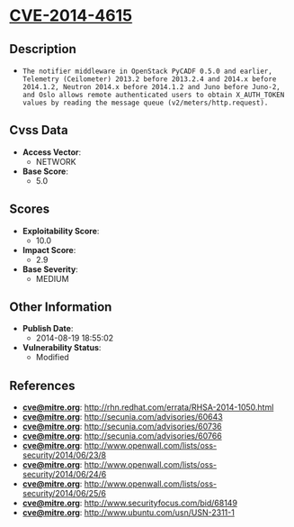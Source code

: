 
# [CVE-2014-4615](https://cve.mitre.org/cgi-bin/cvename.cgi?name=CVE-2014-4615)

## Description

- `The notifier middleware in OpenStack PyCADF 0.5.0 and earlier, Telemetry (Ceilometer) 2013.2 before 2013.2.4 and 2014.x before 2014.1.2, Neutron 2014.x before 2014.1.2 and Juno before Juno-2, and Oslo allows remote authenticated users to obtain X_AUTH_TOKEN values by reading the message queue (v2/meters/http.request).`

## Cvss Data

- **Access Vector**:
  - NETWORK
- **Base Score**:
  - 5.0

## Scores

- **Exploitability Score**:
  - 10.0
- **Impact Score**:
  - 2.9
- **Base Severity**:
  - MEDIUM

## Other Information

- **Publish Date**:
  - 2014-08-19 18:55:02
- **Vulnerability Status**:
  - Modified

## References

- **cve@mitre.org**: http://rhn.redhat.com/errata/RHSA-2014-1050.html
- **cve@mitre.org**: http://secunia.com/advisories/60643
- **cve@mitre.org**: http://secunia.com/advisories/60736
- **cve@mitre.org**: http://secunia.com/advisories/60766
- **cve@mitre.org**: http://www.openwall.com/lists/oss-security/2014/06/23/8
- **cve@mitre.org**: http://www.openwall.com/lists/oss-security/2014/06/24/6
- **cve@mitre.org**: http://www.openwall.com/lists/oss-security/2014/06/25/6
- **cve@mitre.org**: http://www.securityfocus.com/bid/68149
- **cve@mitre.org**: http://www.ubuntu.com/usn/USN-2311-1
